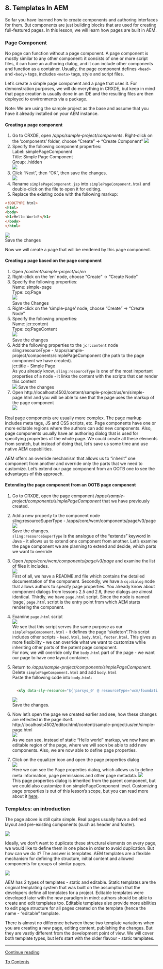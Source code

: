 ## 8. Templates In AEM

So far you have learned how to create components and authoring interfaces for them. But components are just building blocks that are used for creating full-featured pages. In this lesson, we will learn how pages are built in AEM.

### Page Component

No page can function without a page component. A page component is mostly similar to any other component: it consists of one or more script files, it can have an authoring dialog, and it can include other components and function as a container. Usually, the page component defines `<head>` and `<body>` tags, includes `<meta>` tags, style and script files.

Let’s create a simple page component and a page that uses it. For demonstration purposes, we will do everything in CRXDE, but keep in mind that page creation is usually done in an IDE and the resulting files are then deployed to environments via a package.

Note: We are using the sample project as the base and assume that you have it already installed on your AEM instance.

#### Creating a page component

1. Go to CRXDE, open _/apps/sample-project/components_. Right-click on the ‘components’ folder, choose “Create” -> “Create Component”
   ![](./img/creating-page-component-1.png)
2. Specify the following component properties:  
   Label: simplePageComponent  
   Title: Simple Page Component  
   Group: .hidden  
   ![](./img/creating-page-component-2.png)
3. Click “Next”, then “OK”, then save the changes.  
   ![](./img/creating-page-component-3.png)
4. Rename `simplePageComponent.jsp` into `simplePageComponent.html` and double-click on the file to open it for editing.
5. Replace the existing code with the following markup:

```html
<!DOCTYPE html>
<html>
<body>
<h1>Hello World!</h1>
</body>
</html>
```

![](./img/creating-page-component-4.png)  
Save the changes

Now we will create a page that will be rendered by this page component.

#### Creating a page based on the page component

1. Open _/content/sample-project/us/en_
2. Right-click on the ‘en’ node, choose “Create” -> “Create Node”
3. Specify the following properties:  
   Name: simple-page  
   Type: cq:Page  
   ![](./img/creating-page-1.png)  
   Save the Changes
4. Right-click on the ‘simple-page’ node, choose “Create” -> “Create Node”
5. Specify the following properties:  
   Name: jcr:content  
   Type: cq:PageContent  
   ![](./img/creating-page-2.png)  
   Save the changes
6. Add the following properties to the `jcr:content` node  
   sling:resourceType - /apps/sample-project/components/simplePageComponent (the path to the page component we have created).  
   jcr:title - Simple Page  
   As you already know, `sling:resourceType` is one of the most important properties of a node - it links the content with the scripts that can render this content  
   ![](./img/creating-page-3.png)
   Save the changes
7. Open http://localhost:4502/content/sample-project/us/en/simple-page.html and you will be able to see that the page uses the markup of the page component  
   ![](./img/creating-page-4.png)

Real page components are usually more complex. The page markup includes meta tags, JS and CSS scripts, etc. Page components have one or more editable regions where the authors can add new components. Also, page components usually have an authoring dialog that is used for specifying properties of the whole page. We could create all these elements from scratch, but instead of doing that, let’s save us some time and use native AEM capabilities.

AEM offers an override mechanism that allows us to “inherit” one component from another and override only the parts that we need to customize. Let’s extend our page component from an OOTB one to see the advantages of this approach.

#### Extending the page component from an OOTB page component

1. Go to CRXDE, open the page component _/apps/sample-project/components/simplePageComponent_ that we have previously created.
2. Add a new property to the component node  
   sling:resourceSuperType - /apps/core/wcm/components/page/v3/page  
   ![](./img/extending-page-component-1.png)  
   Save the changes.  
   `sling:resourceSuperType` is the analogue of the “extends” keyword in Java - it allows us to extend one component from another. Let’s examine the page component we are planning to extend and decide, which parts we want to override
3. Open _/apps/core/wcm/components/page/v3/page_ and examine the list of files it includes.  
   ![](./img/extending-page-component-2.png)  
   First of all, we have a README.md file which contains the detailed documentation of the component. Secondly, we have a `cq:dialog` node that allows authors to specify page properties. You already know about component dialogs from lessons 2.5 and 2.6, these dialogs are almost identical. Thirdly, we have `page.html` script. Since the node is named ‘page’, `page.html` script is the entry point from which AEM starts rendering the component.
4. Examine `page.html` script  
   ![](./img/extending-page-component-3.png)  
   We see that this script serves the same purpose as our `simplePageComponent.html` - it defines the page “skeleton”.This script includes other scripts - `head.html`, `body.html`, `footer.html`. This gives us more flexibility - we can override what we want to customize while inheriting other parts of the patent page component.  
   For now, we will override only the `body.html` part of the page - we want our page to have one layout container.
5. Return to _/apps/sample-project/components/simplePageComponent_. Delete `simplePageComponent.html` and add `body.html`   
   Paste the following code into `body.html`:

   ```html
   
     <sly data-sly-resource="${'parsys_0' @ resourceType='wcm/foundation/components/responsivegrid'}"/>
   ```

   ![](./img/extending-page-component-4.png)  
   Save the changes.

6. Now let’s open the page we created earlier and see, how these changes are reflected in the page itself. http://localhost:4502/editor.html/content/sample-project/us/en/simple-page.html  
   ![](./img/extending-page-component-5.png)    
   As we can see, instead of static “Hello world” markup, we now have an editable region of the page, where we will soon be able to add new components. Also, we are now able to define page properties.
7. Click on the equalizer icon and open the page properties dialog  
   ![](./img/extending-page-component-6.png)  
   Here we can see the Page properties dialog, which allows us to define meta information, page permissions and other page metadata.
   ![](./img/extending-page-component-7.png)  
   This page properties dialog is inherited from the parent component, but we could also customize it on simplePageComponent level. Customizing page properties is out of this lesson’s scope, but you can read more about it [here](https://experienceleague.adobe.com/docs/experience-manager-learn/sites/developing/page-properties-technical-video-develop.html?lang=en).

### Templates: an introduction

The page above is still quite simple. Real pages usually have a defined layout and pre-existing components (such as header and footer).

![](./img/real-page-structure.png)

Ideally, we don’t want to duplicate these structural elements on every page, we would like to define them in one place in order to avoid duplication. But how can we do it? The answer is templates. AEM templates are a flexible mechanism for defining the structure, initial content and allowed components for groups of similar pages.

![](./img/template-to-page.png)

AEM has 2 types of templates - static and editable. Static templates are the original templating system that was built on the assumption that the developers define all templates for a project. Editable templates were developed later with the new paradigm in mind: authors should be able to create and edit templates too. Editable templates also provide more abilities to edit page structure for all pages created on the template (hence the name - “editable” template.

There is almost no difference between these two template variations when you are creating a new page, editing content, publishing the changes. But they are vastly different from the development point of view. We will cover both template types, but let’s start with the older flavour - static templates.

---

[Continue reading](part2.md)

[To Contents](../../../README.md)

